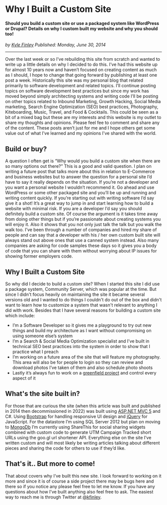 # Why I Built a Custom Site
#### Should you build a custom site or use a packaged system like WordPress or Drupal? Details on why I custom built my website and why you should too!

*<div class="article-meta-data"> by <span class="article-meta-author" itemprop="author"><a href="https://twitter.com/kfinley" target="_blank" title="kfinley on Twitter">Kyle Finley</a></span> Published: <time itemprop="pubdate" datetime="7/1/2014 12:50:53 AM">Monday, June 30, 2014</time></div>*

---

Over the last week or so I’ve rebuilding this site from scratch and wanted to write up a little details on why I decided to do this. I’ve had this website up for almost 10 years now and haven’t focused on creating content as much as I should, I hope to change that going forward by publishing at least one post a week. Historically this site was my personal blog that related primarily to software development and related topics. I’ll continue posting topics on software development best practices but since my work has moved beyond simply architecting systems and writing code I’ll be posting on other topics related to Inbound Marketing, Growth Hacking, Social Media marketing, Search Engine Optimization (SEO) best practices, Photography, Kiteboarding, Music, Travel, and Food & Cocktails. This could be seen as a bit of a mixed bag but these are my interests and this website is my outlet to share my thoughts and opinions. Please feel fee to comment and share any of the content. These posts aren’t just for me and I hope others get some value out of what I’ve learned and my opinions I've shared with the world.

## Build or buy?
A question I often get is “Why would you build a custom site when there are so many options out there?” This is a good and valid question. I plan on writing a future post that talks more about this in relation to E-Commerce and business websites but to answer the question for a personal site I’d have to say it really depends on the situation. If you’re not a developer and you want a personal website I wouldn’t recommend it. Go ahead and use WordPress or some other packaged site and you’ll be up and running and writing content quickly. If you’re starting out with writing software I’d say give it a shot! It’s a great way to jump in and start learning how to build a website with minimal risk. If you are a developer I’d say you should definitely build a custom site. Of course the argument is it takes time away from doing other things but if you’re passionate about creating systems you will enjoy it. Also it shows that you not only just talk the talk but you walk the walk too. I’ve been through a number of companies and hired my share of people and can say that a developer with his / her own custom built site will always stand out above ones that use a canned system instead. Also many companies are asking for code samples these days so it gives you a body of code that you can share with them without worrying about IP issues for showing former employers code.

## Why I Built a Custom Site
So why did I decide to build a custom site? When I started this site I did use a package system, Community Server, which was popular at the time. But since I didn't focus heavily on maintaining the site it became several versions old and I wanted to do things I couldn't do out of the box and didn't want to learn how to customize a system that wasn't relevant to anything I did with work. Besides that I have several reasons for building a custom site which include:

* I’m a Software Developer so it gives me a playground to try out new things and build my architecture as I want without compromising on using someone else’s system
* I’m a Search & Social Media Optimization specialist and I’ve built in technical SEO best practices into the system in order to show that I practice what I preach
* I’m working on a future area of the site that will feature my photography. This area will also be for people to login so they can review and download photos I’ve taken of them and also schedule photo shoots
* Lastly it’s always fun to work on a [greenfield project](http://en.wikipedia.org/wiki/Greenfield_project) and control every aspect of it

## What's the site built in?
For those that are curious the site (when this article was built and published in 2014 then decommissioned in 2022) was built using [ASP.NET MVC 5](http://www.asp.net/mvc/mvc5) and C#. Using [Bootstrap](http://getbootstrap.com/) for handling responsive UI design and [jQuery](http://jquery.com/) for JavaScript. For the datastore I’m using SQL Server 2012 but plan on moving to [MongoDb](http://www.mongodb.org/) I’m currently using ShareThis for social sharing widgets combined with custom code to generate UTM Campaign Tracked short URLs using the goo.gl url shortener API. Everything else on the site I’ve written custom and will most likely be writing articles talking about different pieces and sharing the code for others to use if they’d like.

## That's it.. But more to come!
That about covers why I’ve built this new site. I look forward to working on it more and since it is of course a side project there may be bugs here and there so if you notice any please feel free to let me know. If you have any questions about how I’ve built anything also feel free to ask. The easiest way to reach me is through Twitter at [@kfinley](https://twitter.com/kfinley).
